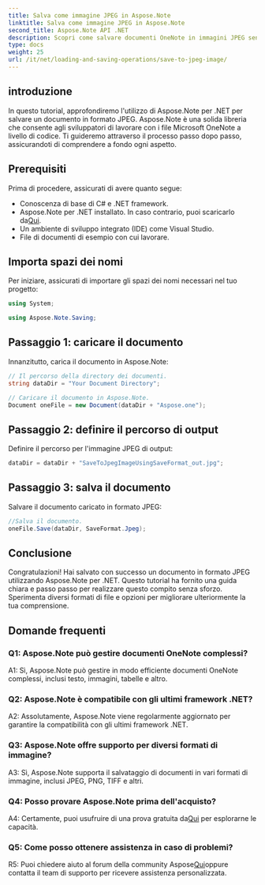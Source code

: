 ```yaml
---
title: Salva come immagine JPEG in Aspose.Note
linktitle: Salva come immagine JPEG in Aspose.Note
second_title: Aspose.Note API .NET
description: Scopri come salvare documenti OneNote in immagini JPEG senza sforzo utilizzando Aspose.Note per .NET. Guida passo passo inclusa.
type: docs
weight: 25
url: /it/net/loading-and-saving-operations/save-to-jpeg-image/
---
```

## introduzione

In questo tutorial, approfondiremo l'utilizzo di Aspose.Note per .NET per salvare un documento in formato JPEG. Aspose.Note è una solida libreria che consente agli sviluppatori di lavorare con i file Microsoft OneNote a livello di codice. Ti guideremo attraverso il processo passo dopo passo, assicurandoti di comprendere a fondo ogni aspetto.

## Prerequisiti

Prima di procedere, assicurati di avere quanto segue:
- Conoscenza di base di C# e .NET framework.
-  Aspose.Note per .NET installato. In caso contrario, puoi scaricarlo da[Qui](https://releases.aspose.com/note/net/).
- Un ambiente di sviluppo integrato (IDE) come Visual Studio.
- File di documenti di esempio con cui lavorare.

## Importa spazi dei nomi

Per iniziare, assicurati di importare gli spazi dei nomi necessari nel tuo progetto:

```csharp
using System;

using Aspose.Note.Saving;
```

## Passaggio 1: caricare il documento

Innanzitutto, carica il documento in Aspose.Note:

```csharp
// Il percorso della directory dei documenti.
string dataDir = "Your Document Directory";

// Caricare il documento in Aspose.Note.
Document oneFile = new Document(dataDir + "Aspose.one");
```

## Passaggio 2: definire il percorso di output

Definire il percorso per l'immagine JPEG di output:

```csharp
dataDir = dataDir + "SaveToJpegImageUsingSaveFormat_out.jpg";
```

## Passaggio 3: salva il documento

Salvare il documento caricato in formato JPEG:

```csharp
//Salva il documento.
oneFile.Save(dataDir, SaveFormat.Jpeg);
```

## Conclusione

Congratulazioni! Hai salvato con successo un documento in formato JPEG utilizzando Aspose.Note per .NET. Questo tutorial ha fornito una guida chiara e passo passo per realizzare questo compito senza sforzo. Sperimenta diversi formati di file e opzioni per migliorare ulteriormente la tua comprensione.

## Domande frequenti

### Q1: Aspose.Note può gestire documenti OneNote complessi?

A1: Sì, Aspose.Note può gestire in modo efficiente documenti OneNote complessi, inclusi testo, immagini, tabelle e altro.

### Q2: Aspose.Note è compatibile con gli ultimi framework .NET?

A2: Assolutamente, Aspose.Note viene regolarmente aggiornato per garantire la compatibilità con gli ultimi framework .NET.

### Q3: Aspose.Note offre supporto per diversi formati di immagine?

A3: Sì, Aspose.Note supporta il salvataggio di documenti in vari formati di immagine, inclusi JPEG, PNG, TIFF e altri.

### Q4: Posso provare Aspose.Note prima dell'acquisto?

 A4: Certamente, puoi usufruire di una prova gratuita da[Qui](https://releases.aspose.com/) per esplorarne le capacità.

### Q5: Come posso ottenere assistenza in caso di problemi?

R5: Puoi chiedere aiuto al forum della community Aspose[Qui](https://forum.aspose.com/c/note/28)oppure contatta il team di supporto per ricevere assistenza personalizzata.